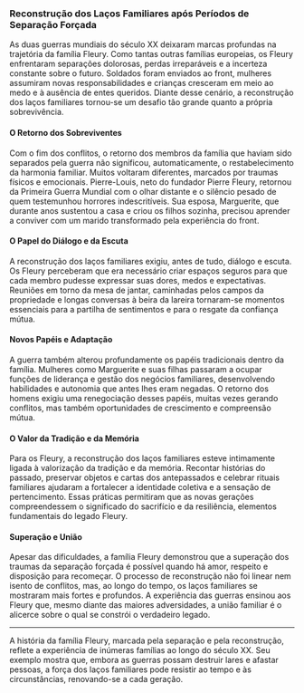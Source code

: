 
### Reconstrução dos Laços Familiares após Períodos de Separação Forçada

As duas guerras mundiais do século XX deixaram marcas profundas na trajetória da família Fleury. Como tantas outras famílias europeias, os Fleury enfrentaram separações dolorosas, perdas irreparáveis e a incerteza constante sobre o futuro. Soldados foram enviados ao front, mulheres assumiram novas responsabilidades e crianças cresceram em meio ao medo e à ausência de entes queridos. Diante desse cenário, a reconstrução dos laços familiares tornou-se um desafio tão grande quanto a própria sobrevivência.

#### O Retorno dos Sobreviventes

Com o fim dos conflitos, o retorno dos membros da família que haviam sido separados pela guerra não significou, automaticamente, o restabelecimento da harmonia familiar. Muitos voltaram diferentes, marcados por traumas físicos e emocionais. Pierre-Louis, neto do fundador Pierre Fleury, retornou da Primeira Guerra Mundial com o olhar distante e o silêncio pesado de quem testemunhou horrores indescritíveis. Sua esposa, Marguerite, que durante anos sustentou a casa e criou os filhos sozinha, precisou aprender a conviver com um marido transformado pela experiência do front.

#### O Papel do Diálogo e da Escuta

A reconstrução dos laços familiares exigiu, antes de tudo, diálogo e escuta. Os Fleury perceberam que era necessário criar espaços seguros para que cada membro pudesse expressar suas dores, medos e expectativas. Reuniões em torno da mesa de jantar, caminhadas pelos campos da propriedade e longas conversas à beira da lareira tornaram-se momentos essenciais para a partilha de sentimentos e para o resgate da confiança mútua.

#### Novos Papéis e Adaptação

A guerra também alterou profundamente os papéis tradicionais dentro da família. Mulheres como Marguerite e suas filhas passaram a ocupar funções de liderança e gestão dos negócios familiares, desenvolvendo habilidades e autonomia que antes lhes eram negadas. O retorno dos homens exigiu uma renegociação desses papéis, muitas vezes gerando conflitos, mas também oportunidades de crescimento e compreensão mútua.

#### O Valor da Tradição e da Memória

Para os Fleury, a reconstrução dos laços familiares esteve intimamente ligada à valorização da tradição e da memória. Recontar histórias do passado, preservar objetos e cartas dos antepassados e celebrar rituais familiares ajudaram a fortalecer a identidade coletiva e a sensação de pertencimento. Essas práticas permitiram que as novas gerações compreendessem o significado do sacrifício e da resiliência, elementos fundamentais do legado Fleury.

#### Superação e União

Apesar das dificuldades, a família Fleury demonstrou que a superação dos traumas da separação forçada é possível quando há amor, respeito e disposição para recomeçar. O processo de reconstrução não foi linear nem isento de conflitos, mas, ao longo do tempo, os laços familiares se mostraram mais fortes e profundos. A experiência das guerras ensinou aos Fleury que, mesmo diante das maiores adversidades, a união familiar é o alicerce sobre o qual se constrói o verdadeiro legado.

---

A história da família Fleury, marcada pela separação e pela reconstrução, reflete a experiência de inúmeras famílias ao longo do século XX. Seu exemplo mostra que, embora as guerras possam destruir lares e afastar pessoas, a força dos laços familiares pode resistir ao tempo e às circunstâncias, renovando-se a cada geração.
```
